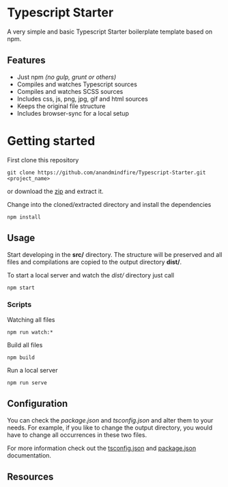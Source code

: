 # Typescript Starter
A very simple and basic Typescript Starter boilerplate template based on npm.

## Features
* Just npm *(no gulp, grunt or others)*
* Compiles and watches Typescript sources
* Compiles and watches SCSS sources
* Includes css, js, png, jpg, gif and html sources
* Keeps the original file structure
* Includes browser-sync for a local setup

# Getting started
First clone this repository
```
git clone https://github.com/anandmindfire/Typescript-Starter.git <project_name>
```
or download the [zip][1] and extract it.

Change into the cloned/extracted directory and install the dependencies
```
npm install
```
  
## Usage
Start developing in the **src/** directory. The structure will be preserved and all files and compilations are copied to the output directory **dist/**.

To start a local server and watch the *dist/* directory just call
```
npm start
```

### Scripts
Watching all files
```
npm run watch:*
```

Build all files
```
npm build
```

Run a local server
```
npm run serve
```

## Configuration
You can check the *package.json* and *tsconfig.json* and alter them to your needs. For example, if you like to change the output directory, you would have to change all occurrences in these two files.

For more information check out the [tsconfig.json][2] and [package.json][3] documentation.

## Resources

  [1]: https://github.com/anandmindfire/Typescript-Starter/archive/master.zip
  [2]: https://www.typescriptlang.org/docs/handbook/tsconfig-json.html
  [3]: https://docs.npmjs.com/files/package.json
  [4]: https://insanitydesign.com

